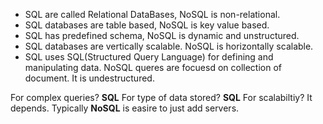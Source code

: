 - SQL are called Relational DataBases, NoSQL is non-relational.
- SQL databases are table based, NoSQL is key value based.
- SQL has predefined schema, NoSQL is dynamic and unstructured.
- SQL databases are vertically scalable. NoSQL is horizontally scalable.
- SQL uses SQL(Structured Query Language) for defining and manipulating data. NoSQL queres are focuesd on collection of document. It is undestructured.

For complex queries? **SQL**
For type of data stored? **SQL**
For scalabiltiy? It depends. Typically **NoSQL** is easire to just add servers.